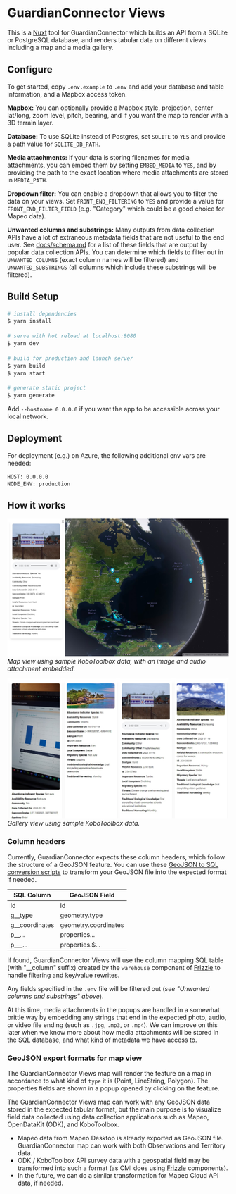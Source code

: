 # GuardianConnector Views

This is a [Nuxt](https://nuxt.com/) tool for GuardianConnector which builds an API from a SQLite or PostgreSQL database, and renders tabular data on different views including a map and a media gallery.

## Configure

To get started, copy `.env.example` to `.env` and add your database and table information, and a Mapbox access token.

**Mapbox:** You can optionally provide a Mapbox style, projection, center lat/long, zoom level, pitch, bearing, and if you want the map to render with a 3D terrain layer.

**Database:** To use SQLite instead of Postgres, set  `SQLITE` to `YES` and provide a path value for `SQLITE_DB_PATH`.

**Media attachments:** If your data is storing filenames for media attachments, you can embed them by setting `EMBED_MEDIA` to `YES`, and by providing the path to the exact location where media attachments are stored in `MEDIA_PATH`.

**Dropdown filter:** You can enable a dropdown that allows you to filter the data on your views. Set `FRONT_END_FILTERING` to `YES` and provide a value for `FRONT_END_FILTER_FIELD` (e.g. "Category" which could be a good choice for Mapeo data).

**Unwanted columns and substrings:** Many outputs from data collection APIs have a lot of extraneous metadata fields that are not useful to the end user. See [docs/schema.md](docs/schema.md) for a list of these fields that are output by popular data collection APIs. You can determine which fields to filter out in `UNWANTED_COLUMNS` (exact column names will be filtered) and `UNWANTED_SUBSTRINGS` (all columns which include these substrings will be filtered).

## Build Setup

```bash
# install dependencies
$ yarn install

# serve with hot reload at localhost:8080
$ yarn dev

# build for production and launch server
$ yarn build
$ yarn start

# generate static project
$ yarn generate
```

Add `--hostname 0.0.0.0` if you want the app to be accessible across your local network.

## Deployment

For deployment (e.g.) on Azure, the following additional env vars are needed:

```
HOST: 0.0.0.0
NODE_ENV: production
```

## How it works

![GuardianConnector Map with KoboToolbox data](docs/GuardianConnector-Map.jpg)
_Map view using sample KoboToolbox data, with an image and audio attachment embedded._

![GuardianConnector Gallery with KoboToolbox data](docs/GuardianConnector-Gallery.jpg)
_Gallery view using sample KoboToolbox data._

### Column headers ###

Currently, GuardianConnector expects these column headers, which follow the structure of a GeoJSON feature. You can use these [GeoJSON to SQL conversion scripts](https://github.com/rudokemper/geojson-csv-sql-conversion-tools) to transform your GeoJSON file into the expected format if needed.

| SQL Column | GeoJSON Field |
|------------|---------------|
| id         | id            |
| g\_\_type    | geometry.type |
| g\_\_coordinates | geometry.coordinates |
| p\_\_...     | properties... |
| p\_\_\_...     | properties.$... |

If found, GuardianConnector Views will use the column mapping SQL table (with "__column" suffix) created by the `warehouse` component of [Frizzle](https://github.com/ConservationMetrics/frizzle) to handle filtering and key/value rewrites.

 Any fields specified in the `.env` file will be filtered out (*see "Unwanted columns and substrings" above*).

At this time, media attachments in the popups are handled in a somewhat brittle way by embedding any strings that end in the expected photo, audio, or video file ending (such as `.jpg`, `.mp3`, or `.mp4`). We can improve on this later when we know more about how media attachments will be stored in the SQL database, and what kind of metadata we have access to.

### GeoJSON export formats for map view ###

The GuardianConnector Views map will render the feature on a map in accordance to what kind of `type` it is (Point, LineString, Polygon). The properties fields are shown in a popup opened by clicking on the feature.

The GuardianConnector Views map can work with any GeoJSON data stored in the expected tabular format, but the main purpose is to visualize field data collected using data collection applications such as Mapeo, OpenDataKit (ODK), and KoboToolbox. 

* Mapeo data from Mapeo Desktop is already exported as GeoJSON file. GuardianConnector map can work with both Observations and Territory data.
* ODK / KoboToolbox API survey data with a geospatial field may be transformed into such a format (as CMI does using [Frizzle](https://github.com/ConservationMetrics/frizzle) components).
* In the future, we can do a similar transformation for Mapeo Cloud API data, if needed.